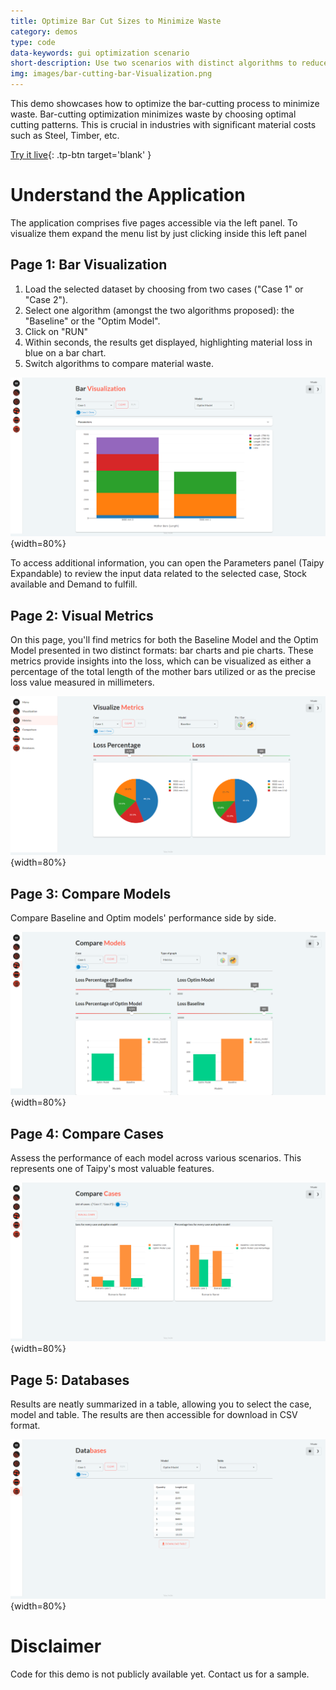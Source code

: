 ```yaml
---
title: Optimize Bar Cut Sizes to Minimize Waste
category: demos
type: code
data-keywords: gui optimization scenario
short-description: Use two scenarios with distinct algorithms to reduces raw material waste by bar cut sizes optimizations.
img: images/bar-cutting-bar-Visualization.png
---
```

This demo showcases how to optimize the bar-cutting process
to minimize waste. Bar-cutting optimization minimizes waste
by choosing optimal cutting patterns. This is crucial in industries
with significant material costs such as Steel, Timber, etc.

[Try it live](https://bar-cutting.taipy.cloud/Databases){: .tp-btn target='blank' }

# Understand the Application
The application comprises five pages accessible via the left panel.
To visualize them expand the menu list by just clicking inside this left panel

## Page 1: Bar Visualization

1. Load the selected dataset by choosing from two cases ("Case 1" or "Case 2").
2. Select one algorithm (amongst the two algorithms proposed): the "Baseline" or the "Optim Model".
3. Click on "RUN"
4. Within seconds, the results get displayed, highlighting material loss in blue on a bar chart.
5. Switch algorithms to compare material waste.


![Bar Cutting Visualization](images/bar-cutting-bar-Visualization.png){width=80%}

To access additional information, you can open the Parameters panel
(Taipy Expandable) to review the input data related to the selected
case, Stock available and Demand to fulfill.


## Page 2: Visual Metrics
On this page, you'll find metrics for both the Baseline Model and
the Optim Model presented in two distinct formats: bar charts and pie
charts. These metrics provide insights into the loss, which can be
visualized as either a percentage of the total length of the mother
bars utilized or as the precise loss value measured in millimeters.


![Bar Cutting Metrics](images/bar-cutting-Metrics.png){width=80%}

## Page 3: Compare Models
Compare Baseline and Optim models' performance side by side.

![Bar Cutting comparison](images/bar-cutting-model-comparison.png){width=80%}


## Page 4: Compare Cases
Assess the performance of each model across various scenarios.
This represents one of Taipy's most valuable features.


![Bar Cutting Comparison](images/bar-cutting-compare-cases.png){width=80%}

## Page 5: Databases
Results are neatly summarized in a table, allowing you to select the case,
model and table. The results are then accessible for download in CSV format.


![Bar Cutting Databases](images/bar-cutting-databases.png){width=80%}



# Disclaimer
Code for this demo is not publicly available yet. Contact us for a sample.
